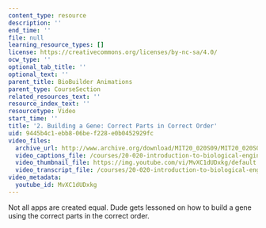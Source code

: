 ```yaml
---
content_type: resource
description: ''
end_time: ''
file: null
learning_resource_types: []
license: https://creativecommons.org/licenses/by-nc-sa/4.0/
ocw_type: ''
optional_tab_title: ''
optional_text: ''
parent_title: BioBuilder Animations
parent_type: CourseSection
related_resources_text: ''
resource_index_text: ''
resourcetype: Video
start_time: ''
title: '2. Building a Gene: Correct Parts in Correct Order'
uid: 9445b4c1-ebb8-06be-f228-e0b0452929fc
video_files:
  archive_url: http://www.archive.org/download/MIT20_020S09/MIT20_020S09_abg.mp4
  video_captions_file: /courses/20-020-introduction-to-biological-engineering-design-spring-2009/021ccddd6f055c6bb8e2d3d90a82de7c_MvXC1dUDxkg.vtt
  video_thumbnail_file: https://img.youtube.com/vi/MvXC1dUDxkg/default.jpg
  video_transcript_file: /courses/20-020-introduction-to-biological-engineering-design-spring-2009/acb06d4ae051452927a2c644ec558361_MvXC1dUDxkg.pdf
video_metadata:
  youtube_id: MvXC1dUDxkg
---
```


Not all apps are created equal. Dude gets lessoned on how to build a gene using the correct parts in the correct order.

